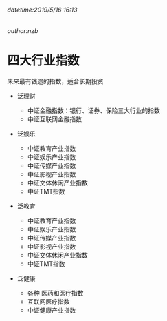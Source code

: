 ###### datetime:2019/5/16 16:13
###### author:nzb

# 四大行业指数

未来最有钱途的指数，适合长期投资

- 泛理财
    -  中证金融指数：银行、证券、保险三大行业的指数
    - 中证互联网金融指数

- 泛娱乐
    - 中证教育产业指数
    - 中证娱乐产业指数
    - 中证传媒产业指数
    - 中证影视产业指数
    - 中证文体休闲产业指数
    - 中证TMT指数

- 泛教育
    - 中证教育产业指数
    - 中证娱乐产业指数
    - 中证传媒产业指数
    - 中证影视产业指数
    - 中证文体休闲产业指数
    - 中证TMT指数

- 泛健康
    - 各种 医药和医疗指数
    - 互联网医疗指数 
    - 中证健康产业指数


